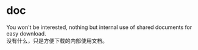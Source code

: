 # doc
You won't be interested, nothing but internal use of shared documents for easy download.  
没有什么，只是方便下载的内部使用文档。
